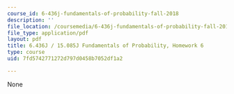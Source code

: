 ```yaml
---
course_id: 6-436j-fundamentals-of-probability-fall-2018
description: ''
file_location: /coursemedia/6-436j-fundamentals-of-probability-fall-2018/7fd5742771272d797d0458b7052df1a2_MIT6_436JF18_hw6.pdf
file_type: application/pdf
layout: pdf
title: 6.436J / 15.085J Fundamentals of Probability, Homework 6
type: course
uid: 7fd5742771272d797d0458b7052df1a2

---
```

None